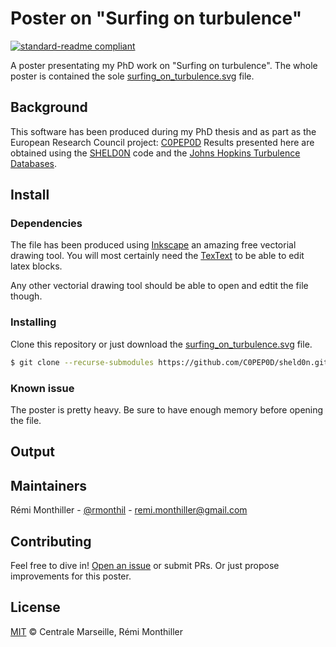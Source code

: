 # Poster on "Surfing on turbulence"

[![standard-readme compliant](https://img.shields.io/badge/readme%20style-standard-brightgreen.svg?style=flat-square)](https://github.com/RichardLitt/standard-readme)

A poster presentating my PhD work on "Surfing on turbulence".
The whole poster is contained the sole [surfing_on_turbulence.svg](./surfing_on_turbulence.svg) file.

## Background

This software has been produced during my PhD thesis and as part as the European Research Council project: [C0PEP0D](https://c0pep0d.github.io/)
Results presented here are obtained using the [SHELD0N](https://github.com/C0PEP0D/sheld0n) code and the [Johns Hopkins Turbulence Databases](http://turbulence.pha.jhu.edu/).

## Install

### Dependencies

The file has been produced using [Inkscape](https://inkscape.org/fr/) an amazing free vectorial drawing tool. 
You will most certainly need the [TexText](https://textext.github.io/textext/) to be able to edit latex blocks.

Any other vectorial drawing tool should be able to open and edtit the file though.

### Installing

Clone this repository or just download the [surfing_on_turbulence.svg](./surfing_on_turbulence.svg) file.

```sh
$ git clone --recurse-submodules https://github.com/C0PEP0D/sheld0n.git
```

### Known issue

The poster is pretty heavy. Be sure to have enough memory before opening the file.

## Output



## Maintainers

Rémi Monthiller - [@rmonthil](https://gitlab.com/rmonthil) - remi.monthiller@gmail.com

## Contributing

Feel free to dive in! [Open an issue](https://github.com/rmonthil/c0pep0d/issues/new) or submit PRs.
Or just propose improvements for this poster.

## License

[MIT](LICENSE) © Centrale Marseille, Rémi Monthiller
